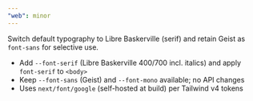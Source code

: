 ```yaml
---
"web": minor
---
```


Switch default typography to Libre Baskerville (serif) and retain Geist as `font-sans` for selective use.

- Add `--font-serif` (Libre Baskerville 400/700 incl. italics) and apply `font-serif` to `<body>`
- Keep `--font-sans` (Geist) and `--font-mono` available; no API changes
- Uses `next/font/google` (self-hosted at build) per Tailwind v4 tokens
